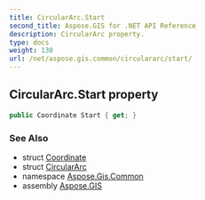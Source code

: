 ```yaml
---
title: CircularArc.Start
second_title: Aspose.GIS for .NET API Reference
description: CircularArc property. 
type: docs
weight: 130
url: /net/aspose.gis.common/circulararc/start/
---
```

## CircularArc.Start property

```csharp
public Coordinate Start { get; }
```

### See Also

* struct [Coordinate](../../coordinate/)
* struct [CircularArc](../)
* namespace [Aspose.Gis.Common](../../circulararc/)
* assembly [Aspose.GIS](../../../)


